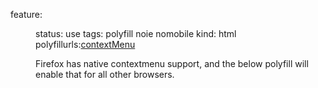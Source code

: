 feature: <menu>
status: use
tags: polyfill noie nomobile
kind: html
polyfillurls:[contextMenu](https://github.com/medialize/jQuery-contextMenu)

Firefox has native contextmenu support, and the below polyfill will enable that for all other browsers.
